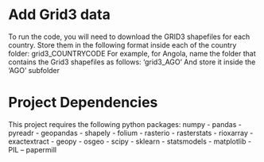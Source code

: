 # Add Grid3 data
To run the code, you will need to download the GRID3 shapefiles for each country. Store them in the following format inside each of the country folder: 
grid3_COUNTRYCODE
For example, for Angola, name the folder that contains the Grid3 shapefiles as follows: ‘grid3_AGO’
And store it inside the ‘AGO’ subfolder


# Project Dependencies 
This project requires the following python packages: 
numpy - pandas - pyreadr - geopandas - shapely - folium - rasterio - rasterstats - rioxarray - exactextract - geopy - osgeo - scipy - sklearn - statsmodels - matplotlib - PIL – papermill


